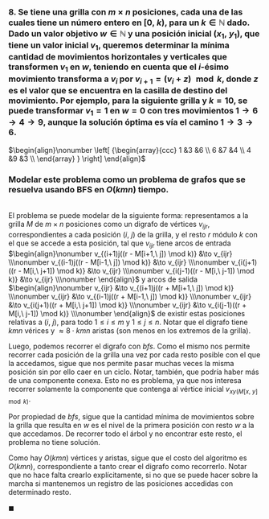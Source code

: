 ### 8. Se tiene una grilla con $m \times n$ posiciones, cada una de las cuales tiene un número entero en $[0,\ k)$, para un $k \in \mathbb{N}$ dado. Dado un valor objetivo $w \in \mathbb{N}$ y una posición inicial $(x_1,\ y_1)$, que tiene un valor inicial $v_1$, queremos determinar la mínima cantidad de movimientos horizontales y verticales que transformen $v_1$ en $w$, teniendo en cuenta que el $i$-ésimo movimiento transforma a $v_i$ por $v_{i+1} = (v_i + z) \mod k$, donde $z$ es el valor que se encuentra en la casilla de destino del movimiento. Por ejemplo, para la siguiente grilla y $k = 10$, se puede transformar $v_1 = 1$ en $w = 0$ con tres movimientos $1 \to 6 \to 4 \to 9$, aunque la solución óptima es vía el camino $1 \to 3 \to 6$.

$\begin{align}\nonumber
    \left[ {\begin{array}{ccc}
        1 &3 &6 \\
        6 &7 &4 \\
        4 &9 &3 \\
    \end{array} } \right]
\end{align}$

### Modelar este problema como un problema de grafos que se resuelva usando BFS en $O(kmn)$ tiempo.

\
El problema se puede modelar de la siguiente forma: representamos a la grilla $M$ de $m \times n$ posiciones como un digrafo de vértices $v_{ijr}$, correspondientes a cada posición $(i,\ j)$ de la grilla, y el resto $r$ módulo $k$ con el que se accede a esta posición, tal que $v_{ijr}$ tiene arcos de entrada
$\begin{align}\nonumber
    v_{(i+1)j((r - M[i+1,\ j]) \mod k)} &\to v_{ijr} \\\nonumber
    v_{(i-1)j((r - M[i-1,\ j]) \mod k)} &\to v_{ijr} \\\nonumber
    v_{i(j+1)((r - M[i,\ j+1]) \mod k)} &\to v_{ijr} \\\nonumber
    v_{i(j-1)((r - M[i,\ j-1]) \mod k)} &\to v_{ijr} \\\nonumber
\end{align}$
y arcos de salida
$\begin{align}\nonumber
    v_{ijr} &\to v_{(i+1)j((r + M[i+1,\ j]) \mod k)} \\\nonumber
    v_{ijr} &\to v_{(i-1)j((r + M[i-1,\ j]) \mod k)} \\\nonumber
    v_{ijr} &\to v_{i(j+1)((r + M[i,\ j+1]) \mod k)} \\\nonumber
    v_{ijr} &\to v_{i(j-1)((r + M[i,\ j-1]) \mod k)} \\\nonumber
\end{align}$
de existir estas posiciones relativas a $(i,\ j)$, para todo $1 \leq i \leq m$ y $1 \leq j \leq n$. Notar que el digrafo tiene $kmn$ vérices y $\approx 8\cdot kmn$ aristas (son menos en los extremos de la grilla).

Luego, podemos recorrer el digrafo con *bfs*. Como el mismo nos permite recorrer cada posición de la grilla una vez por cada resto posible con el que la accedamos, sigue que nos permite pasar muchas veces la misma posición sin por ello caer en un ciclo. Notar, también, que podría haber más de una componente conexa. Esto no es problema, ya que nos interesa recorrer solamente la componente que contenga al vértice inicial $v_{xy(M[x,\ y]\mod k)}$.

Por propiedad de *bfs*, sigue que la cantidad mínima de movimientos sobre la grilla que resulta en $w$ es el nivel de la primera posición con resto $w$ a la que accedamos. De recorrer todo el árbol y no encontrar este resto, el problema no tiene solución.

Como hay $O(kmn)$ vértices y aristas, sigue que el costo del algoritmo es $O(kmn)$, correspondiente a tanto crear el digrafo como recorrerlo. Notar que no hace falta crearlo explícitamente, si no que se puede hacer sobre la marcha si mantenemos un registro de las posiciones accedidas con determinado resto.

$\blacksquare$
